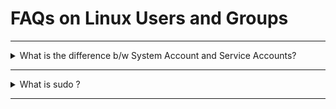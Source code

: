 # FAQs on Linux Users and Groups


---

<details>
<summary> What is the difference b/w System Account and Service Accounts?</summary>

- In Linux, the terms "system account" and "service account" are often used interchangeably, as both are non-human accounts for running programs and services rather than interactive users. 
- The main distinction is that a system account is typically for core operating system functions and is created during installation, while a service account is for a specific application or service, like a web server, and can be created at any time. 
- Both are typically associated with a low User ID (UID) to separate them from regular users and often lack a valid login shell and a home directory in /home. 


| Feature         | System Accounts                                                              | Service Accounts                                                                                |
| --------------- | ---------------------------------------------------------------------------- | ----------------------------------------------------------------------------------------------- |
| Primary Purpose | Running core OS processes and services                                       | Running specific applications or services, like a web server or backup process                  |
| Creation        | Usually created during the OS installation                                   | Created for individual applications or services                                                 |
| User ID (UID)   | Often have very low UIDs, sometimes below 100, to be reserved for system use | Also typically have low UIDs, sometimes in the 100-499 range, to be distinct from regular users |
| Login Shell     | May or may not have a login shell, depending on their function               | Usually do not have a valid login shell                                                         |
| Home Directory  | Typically do not have a home directory, especially in /home                  | Less likely to have a home directory in /home, though some may have a designated one            |

### Key differences 

- __Scope:__ System accounts are for the OS itself, while service accounts are for individual applications and are more granular.

- __Management:__ System accounts are managed by the OS, whereas service accounts are created and managed specifically for the applications they serve. 
  
- __Usage:__ System accounts perform essential system tasks, while service accounts are used to grant an application identity and permissions to access resources without a human user's credentials.  

</details>

---


<details>
<summary> What is sudo ? </summary>

- **sudo** (Super User DO or substitute user do) is a command-line utility in Linux and other Unix-like operating systems that allows a permitted user to execute a command with the security privileges of another user, by default the superuser (root).


### Key aspects of sudo: 

- **Privilege Elevation:** It grants temporary elevated privileges, typically root access, to perform tasks that require administrative permissions, such as installing software, modifying system files, or managing services.


- **Security:** Instead of logging in directly as the root user, sudo allows specific users to run individual commands with root privileges, reducing the risk of accidental damage to the system. 


- **Authentication:** When a user invokes sudo, they are typically prompted to enter their own password for authentication, not the root password. This ensures that only authorized users can leverage the sudo command. 


- **sudoers file:** The ``/etc/sudoers`` file defines which users or groups are allowed to use sudo and what commands they can execute. This file is managed using the visudo command to prevent syntax errors. 


- **Audit Trail:** sudo logs all commands executed with elevated privileges, providing a valuable audit trail for system administrators to monitor user activity and troubleshoot issues. 

### Example Usage: 

````shell

# Adding new user
sudo useradd -m ram

#To update system packages, which requires root privileges: 
sudo apt update

#To install a new software package: 
sudo apt install nginx

#To edit a system configuration file like /etc/fstab: 
sudo nano /etc/fstab

````


</details>

---

